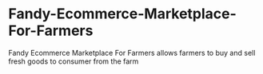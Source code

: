# Fandy-Ecommerce-Marketplace-For-Farmers
Fandy Ecommerce Marketplace For Farmers allows farmers to buy and sell fresh goods to consumer from the farm
